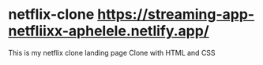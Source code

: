 # netflix-clone https://streaming-app-netfliixx-aphelele.netlify.app/
This is my netflix clone landing page Clone with HTML and CSS
